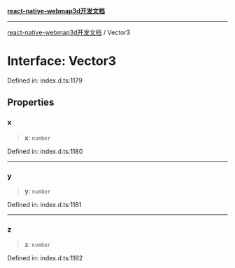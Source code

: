 [**react-native-webmap3d开发文档**](../README.md)

***

[react-native-webmap3d开发文档](../globals.md) / Vector3

# Interface: Vector3

Defined in: index.d.ts:1179

## Properties

### x

> **x**: `number`

Defined in: index.d.ts:1180

***

### y

> **y**: `number`

Defined in: index.d.ts:1181

***

### z

> **z**: `number`

Defined in: index.d.ts:1182
